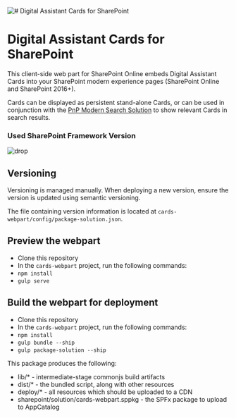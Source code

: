 ![# Digital Assistant Cards for SharePoint](https://www.adenin.com/assets/images/identity/Logo_adenin.svg)

# Digital Assistant Cards for SharePoint

This client-side web part for SharePoint Online embeds Digital Assistant Cards into your SharePoint modern experience pages (SharePoint Online and SharePoint 2016+).

Cards can be displayed as persistent stand-alone Cards, or can be used in conjunction with the [PnP Modern Search Solution](https://github.com/microsoft-search/pnp-modern-search) to show relevant Cards in search results.

### Used SharePoint Framework Version 

![drop](https://img.shields.io/badge/version-1.10.0-blue.svg)

## Versioning

Versioning is managed manually. When deploying a new version, ensure the version is updated using semantic versioning.

The file containing version information is located at `cards-webpart/config/package-solution.json`.

## Preview the webpart

* Clone this repository
* In the `cards-webpart` project, run the following commands:
* `npm install`
* `gulp serve`
  
## Build the webpart for deployment

* Clone this repository
* In the `cards-webpart` project, run the following commands:
* `npm install`
* `gulp bundle --ship`
* `gulp package-solution --ship`

This package produces the following:

* lib/* - intermediate-stage commonjs build artifacts
* dist/* - the bundled script, along with other resources
* deploy/* - all resources which should be uploaded to a CDN
* sharepoint/solution/cards-webpart.sppkg - the SPFx package to upload to AppCatalog
